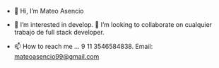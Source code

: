 - 👋 Hi, I’m Mateo Asencio

- 👀 I’m interested in develop.
💞️ I’m looking to collaborate on  cualquier trabajo de full stack developer.
- 📫 How to reach me ... 9 11 3546584838. Email: mateoasencio99@gmail.com

<!---
mateoasencio99/mateoasencio99 is a ✨ special ✨ repository because its `README.md` (this file) appears on your GitHub profile.
You can click the Preview link to take a look at your changes.
--->
